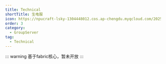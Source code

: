 ```yaml
---
title: Technical
shortTitle: 生电服
icon: https://npucraft-lsky-1304448012.cos.ap-chengdu.myqcloud.com/2025/03/22/67de8339eca29.jpg
order: 3
category:
  - GroupServer
tag:
  - Technical
---
```


::: warning 基于fabric核心，暂未开放
:::

